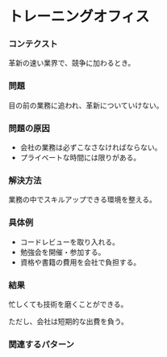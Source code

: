 トレーニングオフィス
=====================

### コンテクスト

革新の速い業界で、競争に加わるとき。

### 問題

目の前の業務に追われ、革新についていけない。

### 問題の原因

- 会社の業務は必ずこなさなければならない。
- プライベートな時間には限りがある。

### 解決方法

業務の中でスキルアップできる環境を整える。

### 具体例

- コードレビューを取り入れる。
- 勉強会を開催・参加する。
- 資格や書籍の費用を会社で負担する。

### 結果

忙しくても技術を磨くことができる。

ただし、会社は短期的な出費を負う。

### 関連するパターン
